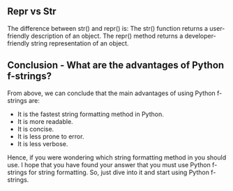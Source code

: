 ## Repr vs Str

The difference between str() and repr() is: The str() function returns a user-friendly description of an object. The repr() method returns a developer-friendly string representation of an object.

## Conclusion - What are the advantages of Python f-strings?

From above, we can conclude that the main advantages of using Python f-strings are:

- It is the fastest string formatting method in Python.
- It is more readable.
- It is concise.
- It is less prone to error.
- It is less verbose.

Hence, if you were wondering which string formatting method in you should use. I hope that you have found your answer that you must use Python f-strings for string formatting. So, just dive into it and start using Python f-strings.
